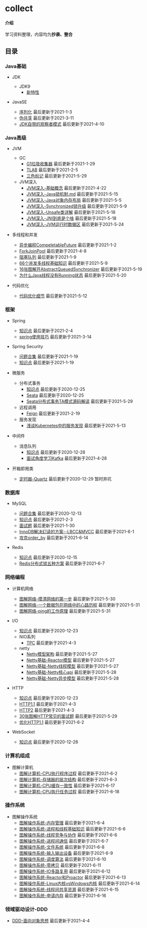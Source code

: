 # collect

#### 介绍
学习资料整理，内容均为**抄袭、整合**


## 目录
### Java基础
+ JDK
  - JDK9
    - [新特性](note/jdk/jdk9/新特性.md)

+ JavaSE
  - [序列化](note/javase/serialization.md)  最后更新于2021-1-3  
  - [伪共享](note/javase/falsesharing.md)  最后更新于2021-3-11  
  - [JDK自带的观察者模式](note/javase/JDK自带的观察者模式实现.md)  最后更新于2021-4-10  

### Java高级
+ JVM
  - GC
    - [G1垃圾收集器](note/jvm/gc/G1垃圾收集器.md)  最后更新于2021-1-29  
    - [TLAB](note/jvm/gc/TLAB.md)  最后更新于2021-2-5  
    - [三色标记](note/jvm/gc/三色标记.md)  最后更新于2021-5-29  
  - JVM深入  
    - [JVM深入-基础概念](note/jvm/jvm-deepen/JVM基础概念深入.md)  最后更新于2021-4-22  
    - [JVM深入-Java锁机制.md](note/jvm/jvm-deepen/JVM深入-Java锁机制.md)  最后更新于2021-5-15  
    - [JVM深入-Java对象内存布局](note/jvm/jvm-deepen/JVM深入-Java对象内存布局.md)  最后更新于2021-5-5  
    - [JVM深入-Synchronized锁升级](note/jvm/jvm-deepen/JVM深入-Synchronized锁升级.md)  最后更新于2021-5-9  
    - [JVM深入-Unsafe类详解](note/jvm/jvm-deepen/JVM深入-Unsafe类详解.md)  最后更新于2021-5-18  
    - [JVM深入-JNI到底是个啥](note/jvm/jvm-deepen/JVM深入-JNI到底是个啥.md)  最后更新于2021-5-18  
    - [JVM深入-JVM运行时数据区](note/jvm/jvm-deepen/JVM深入-JVM运行时数据区.md)  最后更新于2021-5-24  

+ 多线程和并发
  - [异步编程CompeletableFuture](note/multithreading/async/CompeletableFuture.md)  最后更新于2021-1-2  
  - [ForkJoinPool](note/multithreading/async/ForkJoinPool.md)  最后更新于2021-4-8  
  - [阻塞队列](note/multithreading/queue/BlockingQueue.md)  最后更新于2021-1-9  
  - [66个并发多线程基础知识](note/multithreading/interview/66个并发多线程基础知识.md)  最后更新于2021-5-9  
  - [16张图解开AbstractQueuedSynchronizer](note/multithreading/juc/16张图解开AbstractQueuedSynchronizer.md)  最后更新于2021-5-19  
  - [为什么Java线程没有Running状态](note/multithreading/interview/为什么Java线程没有Running状态.md)  最后更新于2021-5-20  

+ 代码优化
  - [代码优化细节](note/optimization/代码优化细节.md)  最后更新于2021-5-12

### 框架
+ Spring
  - [知识点](note/spring/知识点.md)  最后更新于2021-2-4  
  - [spring使用技巧](note/spring/spring使用技巧.md)  最后更新于2021-3-14  
  
+ Spring Security
  - [问题合集](note/security/问题合集.md)  最后更新于2021-1-19  
  - [知识点](note/security/知识点.md)  最后更新于2021-1-19  

+ 微服务
  - 分布式事务  
    - [知识点](note/microservice/transaction/知识点.md)  最后更新于2020-12-25   
    - [Seata](note/microservice/transaction/Seata.md)  最后更新于2020-12-25  
    - [Seata分布式事务TA模式源码解读](note/microservice/transaction/Seata分布式事务TA模式源码解读.md)  最后更新于2021-5-29  
  - 远程调用
    - [Feign](note/microservice/rpc/Feign.md)  最后更新于2021-2-19  
  - 服务发现
    - [浅谈Kubernetes中的服务发现](note/microservice/discovery/浅谈Kubernetes中的服务发现.md)  最后更新于2021-5-13  
  

+ 中间件
  - 消息队列
    - [知识点](note/middleware/mq/知识点.md)  最后更新于2020-12-28  
    - [面试角度学习Kafka](note/middleware/mq/面试角度学习Kafka.md)  最后更新于2021-4-28  

+ 开箱即用类
  - [定时器-Quartz](note/other-frame/quartz.md)  最后更新于2020-12-29 暂时弃坑  

### 数据库
+ MySQL
  - [问题合集](note/mysql/问题合集.md)  最后更新于2020-12-13  
  - [知识点](note/mysql/知识点.md)  最后更新于2021-2-3  
  - [面试题](note/mysql/面试题.md)  最后更新于2021-1-30  
  - [InnoDB解决幻读的方案--LBCC&MVCC](note/mysql/transaction/InnoDB解决幻读的方案--LBCC&MVCC.md)  最后更新于2021-6-1  
  - [攻克order_by](note/mysql/攻克order_by.md)  最后更新于2021-6-14  

+ Redis
  - [知识点](note/redis/Redis主从复制.md)  最后更新于2020-12-15  
  - [Redis分布式锁五种方案](note/redis/Redis分布式锁五种方案.md)  最后更新于2021-6-7  
  
### 网络编程
+ 计算机网络
  - [图解网络-摸清网络的第一步](note/net/diagram/图解网络-摸清网络的第一步.md)  最后更新于2021-5-30  
  - [图解网络-一个数据包在网络中的心路历程](note/net/diagram/图解网络-一个数据包在网络中的心路历程.md)  最后更新于2021-5-31  
  - [图解网络-ping的工作原理](note/net/diagram/图解网络-ping的工作原理.md)  最后更新于2021-5-31  

+ I/O
  - [知识点](note/io/知识点.md)  最后更新于2020-12-23
  - NIO系列
    - [TPC](note/io/nio/NIO系列-TCP.md)  最后更新于2021-4-3  
  - netty  
    - [Netty模型架构](note/io/netty/Netty模型架构.md)  最后更新于2021-5-27  
    - [Netty基础-Reactor模型](note/io/netty/Netty基础-Reactor模型.md)  最后更新于2021-5-27  
    - [Netty基础-Netty线程模型](note/io/netty/Netty基础-Netty线程模型.md)  最后更新于2021-5-27  
    - [Netty基础-Netty核心api](note/io/netty/Netty基础-Netty核心api.md)  最后更新于2021-5-28  
    - [Netty基础-Netty异步模型](note/io/netty/Netty基础-Netty异步模型.md)  最后更新于2021-5-28  

+ HTTP
  - [知识点](note/http/知识点.md)  最后更新于2020-12-23  
  - [HTTP1.1](note/http/HTPP1.1.md)  最后更新于2021-4-3 
  - [HTTP2](note/http/HTTP2.md)  最后更新于2021-4-3  
  - [30张图解HTTP常见的面试题](note/http/30张图解HTTP常见的面试题.md)  最后更新于2021-5-29  
  - [优化HTTP1.1](note/http/优化HTTP1.1.md)  最后更新于2021-6-2  

+ WebSocket
  - [知识点](note/websocket/知识点.md)  最后更新于2020-12-28  

### 计算机组成
+ 图解计算机
  - [图解计算机-CPU执行程序过程](note/computer/diagram/CPU执行程序过程.md)  最后更新于2021-6-2  
  - [图解计算机-存储器的层次结构](note/computer/diagram/存储器的层次结构.md)  最后更新于2021-6-3  
  - [图解计算机-CPU缓存一致性](note/computer/diagram/CPU缓存一致性.md)  最后更新于2021-6-17  
  - [图解计算机-CPU执行任务过程](note/computer/diagram/CPU执行任务过程.md)  最后更新于2021-6-18

### 操作系统
+ 图解操作系统
  - [图解操作系统-内存管理](note/os/diagram/内存管理.md)  最后更新于2021-6-4  
  - [图解操作系统-进程和线程基础知识](note/os/diagram/进程和线程基础知识.md)  最后更新于2021-6-6  
  - [图解操作系统-线程竞争与协作](note/os/diagram/线程竞争与协作.md)  最后更新于2021-6-6  
  - [图解操作系统-进程间通信](note/os/diagram/进程间通信.md)  最后更新于2021-6-7  
  - [图解操作系统-文件系统](note/os/diagram/文件系统.md)  最后更新于2021-6-8  
  - [图解操作系统-输入输出设备](note/os/diagram/输入输出设备.md)  最后更新于2021-6-9  
  - [图解操作系统-调度算法](note/os/diagram/调度算法.md)  最后更新于2021-6-10  
  - [图解操作系统-零拷贝](note/os/diagram/零拷贝.md)  最后更新于2021-6-11  
  - [图解操作系统-IO多路复用](note/os/diagram/IO多路复用.md)  最后更新于2021-6-12  
  - [图解操作系统-Reactor和Proactor](note/os/diagram/Reactor和Proactor.md)  最后更新于2021-6-13  
  - [图解操作系统-Linux内核vsWindows内核](note/os/diagram/Linux内核vsWindows内核.md)  最后更新于2021-6-14  
  - [图解操作系统-线程间共享资源](note/os/diagram/线程间共享资源.md)  最后更新于2021-6-15  
  - [图解操作系统-申请内存](note/os/diagram/申请内存.md)  最后更新于2021-6-16  

### 领域驱动设计-DDD
+ [DDD-面向对象思想](note/ddd/DDD-面向对象思想.md)  最后更新于2021-4-4  